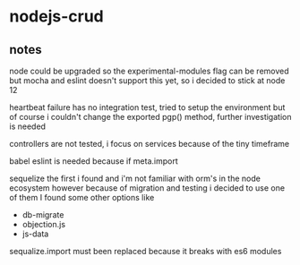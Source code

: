 # nodejs-crud

## notes

node could be upgraded so the experimental-modules flag can be removed but
mocha and eslint doesn't support this yet, so i decided to stick at node 12

heartbeat failure has no integration test, tried to setup the environment but
of course i couldn't change the exported pgp() method, further investigation is
needed

controllers are not tested, i focus on services because of the tiny timeframe

babel eslint is needed because if meta.import

sequelize the first i found and i'm not familiar with orm's in the node ecosystem
however because of migration and testing i decided to use one of them
I found some other options like
  - db-migrate
  - objection.js
  - js-data

sequalize.import must been replaced because it breaks with es6 modules
